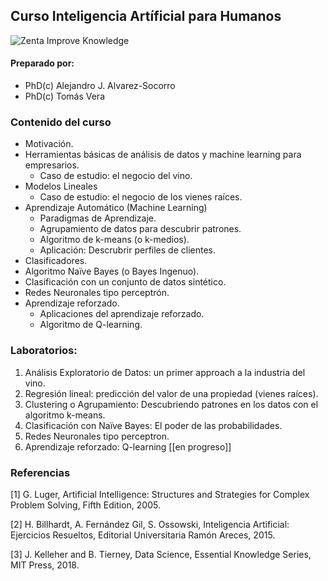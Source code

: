 ## Curso Inteligencia Artíficial para Humanos

![Zenta Improve Knowledge](https://raw.githubusercontent.com/ajalvarez/iaparahumanos/master/ZiK.png)

#### Preparado por:
* PhD(c) Alejandro J. Alvarez-Socorro
* PhD(c) Tomás Vera 

### Contenido del curso 

* Motivación. 
* Herramientas básicas de análisis de datos y machine learning para empresarios. 
  * Caso de estudio: el negocio del vino. 
* Modelos Lineales
  * Caso de estudio: el negocio de los vienes raíces. 
* Aprendizaje Automático (Machine Learning)
  * Paradigmas de Aprendizaje. 
  * Agrupamiento de datos para descubrir patrones. 
  * Algoritmo de k-means (o k-medios). 
  * Aplicación: Descrubrir perfiles de clientes. 
 * Clasificadores.
  * Algoritmo Naïve Bayes (o Bayes Ingenuo). 
  * Clasificación con un conjunto de datos sintético. 
* Redes Neuronales tipo perceptrón. 
* Aprendizaje reforzado.
  * Aplicaciones del aprendizaje reforzado. 
  * Algoritmo de Q-learning.
 
### Laboratorios:

1. Análisis Exploratorio de Datos: un primer approach a la industria del vino. 
2. Regresión lineal: predicción del valor de una propiedad (vienes raíces). 
3. Clustering o Agrupamiento: Descubriendo patrones en los datos con el algoritmo k-means. 
4. Clasificación con Naïve Bayes: El poder de las probabilidades. 
5. Redes Neuronales tipo perceptron. 
6. Aprendizaje reforzado: Q-learning [[en progreso]]
 
### Referencias

[1] G. Luger, Artificial Intelligence: Structures and Strategies for Complex Problem Solving, Fifth Edition, 2005. 

[2] H. Billhardt, A. Fernández Gil, S. Ossowski, Inteligencia Artificial: Ejercicios Resueltos, Editorial Universitaria Ramón Areces, 2015.

[3] J. Kelleher and B. Tierney, Data Science, Essential Knowledge Series, MIT Press, 2018. 

